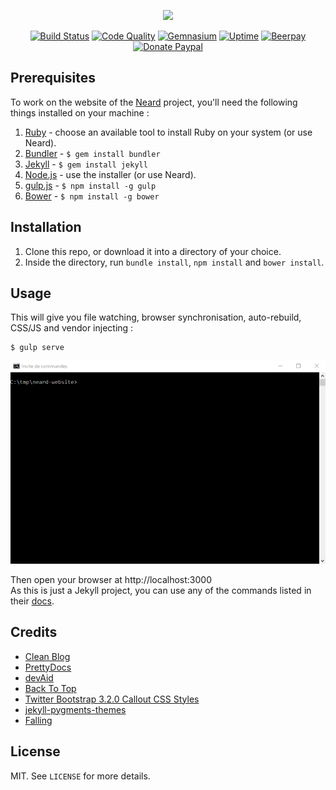 <p align="center"><a href="http://neard.io" target="_blank"><img width="100" src="http://neard.io/img/logo.png"></a></p>

<p align="center">
  <a href="https://travis-ci.org/neard/neard.github.io"><img src="https://img.shields.io/travis/neard/neard.github.io/dev.svg?style=flat-square" alt="Build Status"></a>
  <a href="https://www.codacy.com/app/crazy-max/neard.github.io"><img src="https://img.shields.io/codacy/grade/1c78d2c0aa814fd685b60868192d8d81.svg?style=flat-square" alt="Code Quality"></a>
  <a href="https://gemnasium.com/github.com/neard/neard.github.io"><img src="https://img.shields.io/gemnasium/neard/neard.github.io.svg?style=flat-square" alt="Gemnasium"></a>
  <a href="https://status.neard.io"><img src="https://img.shields.io/uptimerobot/ratio/m778918918-3e92c097147760ee39d02d36.svg?style=flat-square" alt="Uptime"></a>
  <a href="https://beerpay.io/neard/neard"><img src="https://img.shields.io/beerpay/neard/neard.svg?style=flat-square" alt="Beerpay"></a>
  <a href="https://www.paypal.com/cgi-bin/webscr?cmd=_s-xclick&hosted_button_id=6EALX9NDSRBAJ"><img src="https://img.shields.io/badge/donate-paypal-7057ff.svg?style=flat-square" alt="Donate Paypal"></a>
</p>

## Prerequisites

To work on the website of the [Neard](https://github.com/neard/neard) project, you'll need the following things installed on your machine :

1. [Ruby](https://www.ruby-lang.org/en/documentation/installation/) - choose an available tool to install Ruby on your system (or use Neard).
2. [Bundler](https://bundler.io/) - `$ gem install bundler`
3. [Jekyll](http://jekyllrb.com/) - `$ gem install jekyll`
4. [Node.js](http://nodejs.org) - use the installer (or use Neard).
5. [gulp.js](https://github.com/gulpjs/gulp) - `$ npm install -g gulp`
6. [Bower](https://github.com/bower/bower) - `$ npm install -g bower`

## Installation

1. Clone this repo, or download it into a directory of your choice.
2. Inside the directory, run `bundle install`, `npm install` and `bower install`.

## Usage

This will give you file watching, browser synchronisation, auto-rebuild, CSS/JS and vendor injecting :

```shell
$ gulp serve
```

![](src/img/gulp-serve.gif)

Then open your browser at http://localhost:3000<br />
As this is just a Jekyll project, you can use any of the commands listed in their [docs](http://jekyllrb.com/docs/usage/).

## Credits

* [Clean Blog](https://startbootstrap.com/template-overviews/clean-blog/)
* [PrettyDocs](http://themes.3rdwavemedia.com/website-templates/prettydocs-free-bootstrap-theme-developers-and-startups/)
* [devAid](http://themes.3rdwavemedia.com/website-templates/devaid-free-bootstrap-theme-developers/)
* [Back To Top](https://codyhouse.co/gem/back-to-top/)
* [Twitter Bootstrap 3.2.0 Callout CSS Styles](http://cpratt.co/twitter-bootstrap-callout-css-styles/)
* [jekyll-pygments-themes](https://github.com/jwarby/jekyll-pygments-themes)
* [Falling](https://pixabay.com/en/falling-tripping-down-stairs-99175/)

## License

MIT. See `LICENSE` for more details.